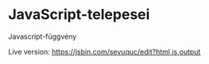 # JavaScript-telepesei

Javascript-függvény

Live version: https://jsbin.com/sevuquc/edit?html,js,output
